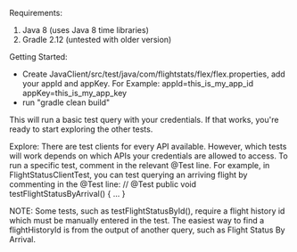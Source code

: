 Requirements:
1) Java 8 (uses Java 8 time libraries)
2) Gradle 2.12 (untested with older version)

Getting Started:
* Create JavaClient/src/test/java/com/flightstats/flex/flex.properties, add your appId and appKey. For Example:
appId=this_is_my_app_id
appKey=this_is_my_app_key
* run "gradle clean build"

This will run a basic test query with your credentials. If that works, you're ready to start exploring the other tests.

Explore: 
There are test clients for every API available. However, which tests will work depends on which APIs your
credentials are allowed to access. To run a specific test, comment in the relevant @Test line. For example, in 
FlightStatusClientTest, you can test querying an arriving flight by commenting in the @Test line:
    // @Test
    public void testFlightStatusByArrival() {
        ...
    }

NOTE: Some tests, such as testFlightStatusById(), require a flight history id which must be manually entered in the test. 
The easiest way to find a flightHistoryId is from the output of another query, such as Flight Status By Arrival.


 

